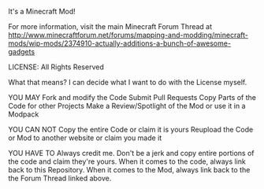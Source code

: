 It's a Minecraft Mod!

For more information, visit the main Minecraft Forum Thread at http://www.minecraftforum.net/forums/mapping-and-modding/minecraft-mods/wip-mods/2374910-actually-additions-a-bunch-of-awesome-gadgets


LICENSE:
All Rights Reserved

What that means? I can decide what I want to do with the License myself.

YOU MAY
Fork and modify the Code
Submit Pull Requests
Copy Parts of the Code for other Projects
Make a Review/Spotlight of the Mod or use it in a Modpack

YOU CAN NOT
Copy the entire Code or claim it is yours
Reupload the Code or Mod to another website or claim you made it

YOU HAVE TO
Always credit me. Don't be a jerk and copy entire portions of the code and claim they're yours.
When it comes to the code, always link back to this Repository.
When it comes to the Mod, always link back to the the Forum Thread linked above.